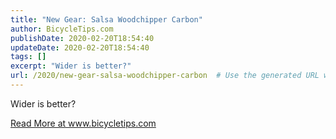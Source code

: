 ```yaml
---
title: "New Gear: Salsa Woodchipper Carbon"
author: BicycleTips.com
publishDate: 2020-02-20T18:54:40
updateDate: 2020-02-20T18:54:40
tags: []
excerpt: "Wider is better?"
url: /2020/new-gear-salsa-woodchipper-carbon  # Use the generated URL with year
---
```

<p>Wider is better?</p> <a href="https://www.bicycletips.com/tips/2020/02/new-gear-salsa-woodchipper-carbon">Read More at www.bicycletips.com</a>
